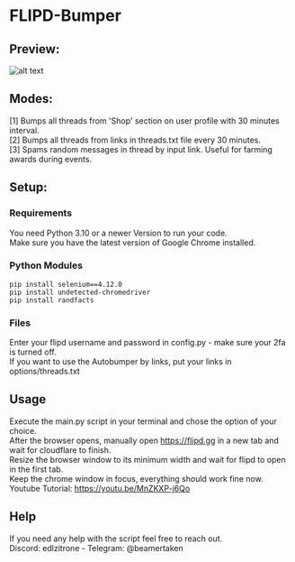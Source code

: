 # FLIPD-Bumper

## Preview:

![alt text](https://cdn.discordapp.com/attachments/1054003274111520868/1169405019364278353/image.png?ex=6555484b&is=6542d34b&hm=4f339f6cc5c91cf44985acc34ffe398b8714a40b12bb9d1006659633ef59aced&)

## Modes:
[1] Bumps all threads from 'Shop' section on user profile with 30 minutes interval.  
[2] Bumps all threads from links in threads.txt file every 30 minutes.  
[3] Spams random messages in thread by input link. Useful for farming awards during events.  

## Setup:

### Requirements
You need Python 3.10 or a newer Version to run your code.  
Make sure you have the latest version of Google Chrome installed.

### Python Modules
```
pip install selenium==4.12.0
pip install undetected-chromedriver
pip install randfacts
```

### Files
Enter your flipd username and password in config.py - make sure your 2fa is turned off.  
If you want to use the Autobumper by links, put your links in options/threads.txt

## Usage

Execute the main.py script in your terminal and chose the option of your choice.  
After the browser opens, manually open https://flipd.gg in a new tab and wait for cloudflare to finish.  
Resize the browser window to its minimum width and wait for flipd to open in the first tab.  
Keep the chrome window in focus, everything should work fine now.  
Youtube Tutorial: https://youtu.be/MnZKXP-j6Qo

## Help

If you need any help with the script feel free to reach out.  
Discord: edlzitrone    -    Telegram: @beamertaken

